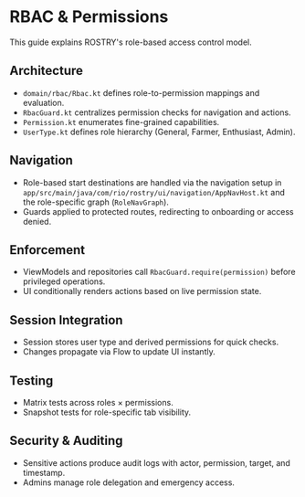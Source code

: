 # RBAC & Permissions

This guide explains ROSTRY's role-based access control model.

## Architecture

- `domain/rbac/Rbac.kt` defines role-to-permission mappings and evaluation.
- `RbacGuard.kt` centralizes permission checks for navigation and actions.
- `Permission.kt` enumerates fine-grained capabilities.
- `UserType.kt` defines role hierarchy (General, Farmer, Enthusiast, Admin).

## Navigation

- Role-based start destinations are handled via the navigation setup in `app/src/main/java/com/rio/rostry/ui/navigation/AppNavHost.kt` and the role-specific graph (`RoleNavGraph`).
- Guards applied to protected routes, redirecting to onboarding or access denied.

## Enforcement

- ViewModels and repositories call `RbacGuard.require(permission)` before privileged operations.
- UI conditionally renders actions based on live permission state.

## Session Integration

- Session stores user type and derived permissions for quick checks.
- Changes propagate via Flow to update UI instantly.

## Testing

- Matrix tests across roles × permissions.
- Snapshot tests for role-specific tab visibility.

## Security & Auditing

- Sensitive actions produce audit logs with actor, permission, target, and timestamp.
- Admins manage role delegation and emergency access.
